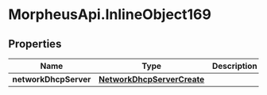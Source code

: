 # MorpheusApi.InlineObject169

## Properties

Name | Type | Description | Notes
------------ | ------------- | ------------- | -------------
**networkDhcpServer** | [**NetworkDhcpServerCreate**](NetworkDhcpServerCreate.md) |  | [optional] 


